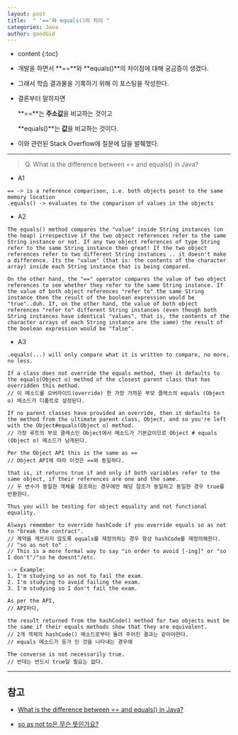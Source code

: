```yaml
---
layout: post
title:  " '=='와 equals()의 차이 "
categories: Java
author: goodGid
---
```

* content
{:toc}

* 개발을 하면서 **==**와 **equals()**의 차이점에 대해 궁금증이 생겼다.

* 그래서 학습 결과물을 기록하기 위해 이 포스팅을 작성한다.

* 결론부터 말하자면 

  **==**는 **주소값**을 비교하는 것이고 

  **equals()**는 **값**을 비교하는 것이다.

* 이와 관련된 Stack Overflow에 질문에 답을 발췌했다.




---


> Q. What is the difference between == and equals() in Java?

* A1

```
== -> is a reference comparison, i.e. both objects point to the same memory location
.equals() -> evaluates to the comparison of values in the objects
```

* A2

```
The equals() method compares the "value" inside String instances (on the heap) irrespective if the two object references refer to the same String instance or not. If any two object references of type String refer to the same String instance then great! If the two object references refer to two different String instances .. it doesn't make a difference. Its the "value" (that is: the contents of the character array) inside each String instance that is being compared.

On the other hand, the "==" operator compares the value of two object references to see whether they refer to the same String instance. If the value of both object references "refer to" the same String instance then the result of the boolean expression would be "true"..duh. If, on the other hand, the value of both object references "refer to" different String instances (even though both String instances have identical "values", that is, the contents of the character arrays of each String instance are the same) the result of the boolean expression would be "false".
```


* A3

```
.equals(...) will only compare what it is written to compare, no more, no less.

If a class does not override the equals method, then it defaults to the equals(Object o) method of the closest parent class that has overridden this method.
// 이 메소드를 오버라이드(override) 한 가장 가까운 부모 클래스의 equals (Object o) 메소드가 디폴트로 설정된다.

If no parent classes have provided an override, then it defaults to the method from the ultimate parent class, Object, and so you're left with the Object#equals(Object o) method. 
// 가장 루트의 부모 클래스인 Object에서 메소드가 기본값이므로 Object # equals (Object o) 메소드가 남게된다.

Per the Object API this is the same as == 
// Object API에 따라 이것은 ==와 동일하다.

that is, it returns true if and only if both variables refer to the same object, if their references are one and the same. 
// 두 변수가 동일한 객체를 참조하는 경우에만 해당 참조가 동일하고 동일한 경우 true를 반환한다.

Thus you will be testing for object equality and not functional equality.

Always remember to override hashCode if you override equals so as not to "break the contract". 
// 계약을 깨뜨리지 않도록 equals를 재정의하는 경우 항상 hashCode를 재정의해한다.
// "so as not to" :
// This is a more formal way to say "in order to avoid [-ing]" or "so I don't"/"so he doesnt"/etc. 

--> Example: 
1. I'm studying so as not to fail the exam. 
2. I'm studying to avoid failing the exam. 
3. I'm studying so I don't fail the exam. 

As per the API, 
// API마다, 

the result returned from the hashCode() method for two objects must be the same if their equals methods show that they are equivalent. 
// 2개 객체의 hashCode() 메소드로부터 돌려 주어진 결과는 같아야한다.
// equals 메소드가 등가 인 것을 나타내는 경우에

The converse is not necessarily true.
// 반대는 반드시 true일 필요는 없다.
```





---

## 참고

* [What is the difference between == and equals() in Java?](https://stackoverflow.com/questions/7520432/what-is-the-difference-between-and-equals-in-java/7520464#7520464)

* [so as not to은 무슨 뜻인가요?](https://hinative.com/ko/questions/3288005)
